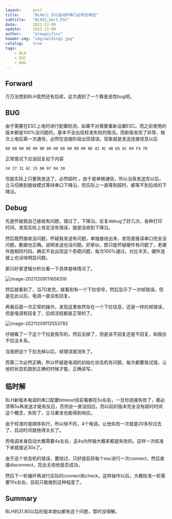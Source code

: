 ```yaml
---
layout:     post
title:      "BLHeli ESC启动时串口必然无响应"
subtitle:   "BLH32,Uart,ESC"
date:       2021-12-09
update:     2021-12-09
author:     "elmagnifico"
header-img: "img/welding2.jpg"
catalog:    true
tags:
    - BLH
    - ESC
    - BUG
---
```


## Forward

万万没想到BLH竟然还有后续，这次遇到了一个算是恶性bug吧。



## BUG

由于需要在ESC上电时进行配置检测，如果不对需要重新设置ESC。而之前使用的版本都是100%没问题的，基本不会出现校准失败的情况。而新版发现了异常，每次上电后第一次通信，必然在连接阶段出现错误。现象就是发送连接信息以后

```
00 00 00 00 00 00 00 00 00 00 00 00 0D 42 4C 48 65 6C 69 F4 7D
```

正常情况下应该回复如下内容

```
34 37 31 6C 15 06 07 04 30 
```

但是实际上只要我发送了，必然超时 。由于是单根通信，所以当我发送完以后，立马切换到接收模式等待串口下降沿，而实际上一直等到超时，都等不到后续的下降沿。



## Debug

先是怀疑我自己接收有问题，错过了，下降沿。反复debug了好几次，各种打印时间，发现实际上肯定没有错误，就是没收到下降沿。

然后既然接收没问题，怀疑我发送有问题，单独接线出来，发现直接读串口完全没问题，数据也正确。说明发送也没问题。好家伙，那只能怀疑硬件有问题了，老硬件跑相同代码，确实不会出现这个奇葩问题，每次100%通过。对比半天，硬件连接上也没啥明显问题。

那只好拿逻辑分析仪看一下具体是啥情况了。

![image-20211209111656316](https://s2.loli.net/2021/12/09/er3qT6aK5Az9JNO.png)

然后就看到了，当7D发完，就看到有一个下拉信号，然后显示了一次帧错误。但是在此以后，电调一直没有回复。



再看后面一次正常的操作，发现这里依然存在一个下拉信息，还是一样的帧错误，但是电调有回复了，后续流程都是正常的了。

![image-20211209112553792](https://s2.loli.net/2021/12/09/hr5MPoYbG49aDcC.png)

仔细看了一下这个下拉是我写的，然后去掉了，但是该不回复还是不回复，和我拉不拉没关系。



当我把这个下拉去掉以后，帧错误就消失了。



而第二次必然正确，所以怀疑是电调的初始化状态机有问题，每次都要我试错，让他的状态机跑到正确的时候才能，正确读写。



## 临时解

BLH新版本电调的串口配置timeout目前看都在5s左右，一旦你连接失败了，都必须等5s再发送才能有反应，否则会一直没回应。而以前的版本完全没有超时时间这个概念，失败了，立马重发也能得到响应。



由于校准时是顺序执行，所以快不的，4个电调，让他失败一次就是20多秒过去了，启动时间就拖得太长了。

而电调本身启动大概需要4s左右，这4s内传输大概率都是失败的。这样一次校准下来就接近30s了。



由于这个状态机的错误，要绕过，只好提前将每个esc进行一次connect，然后直接disconnect，完全无视他是否成功。

然后下一轮循环再进行实际的connect和check。这样操作以后，大概校准一轮需要10s左右，目前只能做到这种程度了。



## Summary

BLH的31.80以后的版本貌似都有这个问题，暂时没得解。
